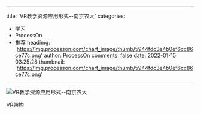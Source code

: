 
---
title: 'VR教学资源应用形式--南京农大'
categories: 
 - 学习
 - ProcessOn
 - 推荐
headimg: 'https://img.processon.com/chart_image/thumb/5944fdc3e4b0ef6cc86ce77c.png'
author: ProcessOn
comments: false
date: 2022-01-15 03:25:28
thumbnail: 'https://img.processon.com/chart_image/thumb/5944fdc3e4b0ef6cc86ce77c.png'
---

<div>   
<img class="thumb" alt="VR教学资源应用形式--南京农大" src="https://img.processon.com/chart_image/thumb/5944fdc3e4b0ef6cc86ce77c.png" referrerpolicy="no-referrer">
<p>VR架构</p>  
</div>
            